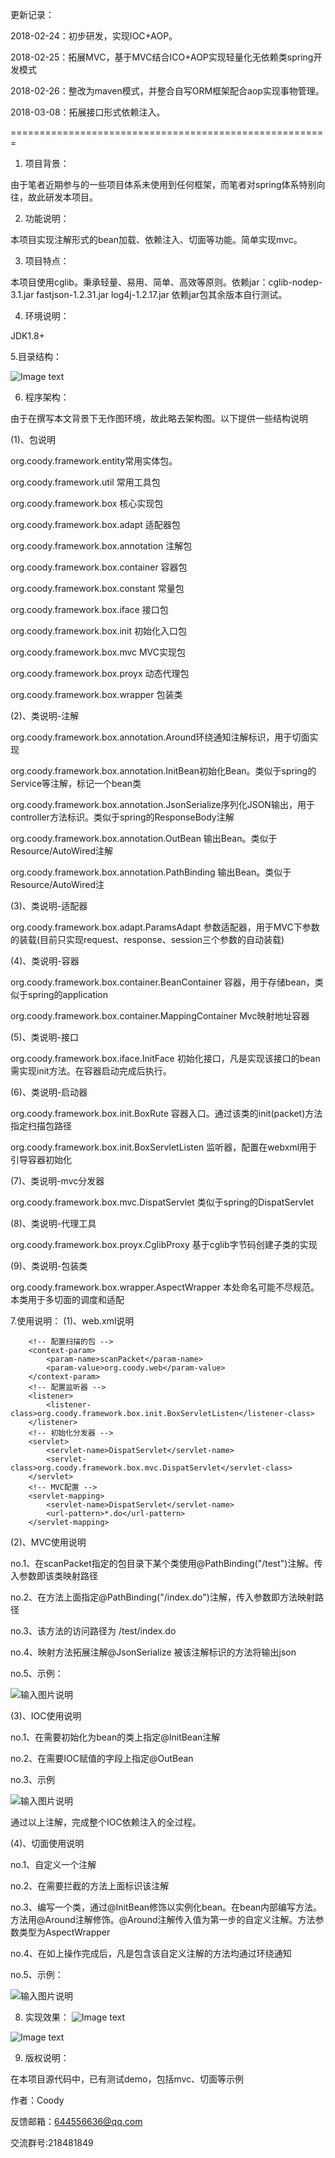 
更新记录：

2018-02-24：初步研发，实现IOC+AOP。

2018-02-25：拓展MVC，基于MVC结合ICO+AOP实现轻量化无依赖类spring开发模式

2018-02-26：整改为maven模式，并整合自写ORM框架配合aop实现事物管理。

2018-03-08：拓展接口形式依赖注入。


=======================================================

1. 项目背景：

由于笔者近期参与的一些项目体系未使用到任何框架，而笔者对spring体系特别向往，故此研发本项目。

2. 功能说明：

本项目实现注解形式的bean加载、依赖注入、切面等功能。简单实现mvc。

3. 项目特点：

本项目使用cglib。秉承轻量、易用、简单、高效等原则。依赖jar：cglib-nodep-3.1.jar fastjson-1.2.31.jar log4j-1.2.17.jar  依赖jar包其余版本自行测试。

4. 环境说明：

JDK1.8+

5.目录结构： 

![Image text](https://static.oschina.net/uploads/space/2018/0225/215135_sePy_3094707.png)

6. 程序架构：

由于在撰写本文背景下无作图环境，故此略去架构图。以下提供一些结构说明

(1)、包说明

org.coody.framework.entity常用实体包。

org.coody.framework.util  常用工具包

org.coody.framework.box  核心实现包

org.coody.framework.box.adapt 适配器包

org.coody.framework.box.annotation 注解包

org.coody.framework.box.container 容器包

org.coody.framework.box.constant 常量包

org.coody.framework.box.iface 接口包

org.coody.framework.box.init 初始化入口包

org.coody.framework.box.mvc MVC实现包

org.coody.framework.box.proyx 动态代理包

org.coody.framework.box.wrapper 包装类

(2)、类说明-注解

org.coody.framework.box.annotation.Around环绕通知注解标识，用于切面实现

org.coody.framework.box.annotation.InitBean初始化Bean。类似于spring的Service等注解，标记一个bean类

org.coody.framework.box.annotation.JsonSerialize序列化JSON输出，用于controller方法标识。类似于spring的ResponseBody注解

org.coody.framework.box.annotation.OutBean 输出Bean。类似于Resource/AutoWired注解

org.coody.framework.box.annotation.PathBinding 输出Bean。类似于Resource/AutoWired注

(3)、类说明-适配器

org.coody.framework.box.adapt.ParamsAdapt  参数适配器，用于MVC下参数的装载(目前只实现request、response、session三个参数的自动装载)

(4)、类说明-容器

org.coody.framework.box.container.BeanContainer 容器，用于存储bean，类似于spring的application

org.coody.framework.box.container.MappingContainer  Mvc映射地址容器

(5)、类说明-接口

org.coody.framework.box.iface.InitFace 初始化接口，凡是实现该接口的bean需实现init方法。在容器启动完成后执行。

(6)、类说明-启动器

org.coody.framework.box.init.BoxRute 容器入口。通过该类的init(packet)方法指定扫描包路径

org.coody.framework.box.init.BoxServletListen 监听器，配置在webxml用于引导容器初始化

(7)、类说明-mvc分发器

org.coody.framework.box.mvc.DispatServlet 类似于spring的DispatServlet

(8)、类说明-代理工具

org.coody.framework.box.proyx.CglibProxy 基于cglib字节码创建子类的实现

(9)、类说明-包装类

org.coody.framework.box.wrapper.AspectWrapper 本处命名可能不尽规范。本类用于多切面的调度和适配  

7.使用说明：
(1)、web.xml说明


```
	<!-- 配置扫描的包 -->
	<context-param>
		<param-name>scanPacket</param-name>
		<param-value>org.coody.web</param-value>
	</context-param>
	<!-- 配置监听器 -->
	<listener>
		<listener-class>org.coody.framework.box.init.BoxServletListen</listener-class>
	</listener>
	<!-- 初始化分发器 -->
	<servlet>
		<servlet-name>DispatServlet</servlet-name>
		<servlet-class>org.coody.framework.box.mvc.DispatServlet</servlet-class>
	</servlet>
	<!-- MVC配置 -->
	<servlet-mapping>
		<servlet-name>DispatServlet</servlet-name>
		<url-pattern>*.do</url-pattern>
	</servlet-mapping>
```






(2)、MVC使用说明

no.1、在scanPacket指定的包目录下某个类使用@PathBinding("/test")注解。传入参数即该类映射路径

no.2、在方法上面指定@PathBinding("/index.do")注解，传入参数即方法映射路径

no.3、该方法的访问路径为 /test/index.do

no.4、映射方法拓展注解@JsonSerialize 被该注解标识的方法将输出json

no.5、示例：


![输入图片说明](https://gitee.com/uploads/images/2018/0228/085812_e2836fe6_1200611.jpeg "mvc.jpg")


(3)、IOC使用说明

no.1、在需要初始化为bean的类上指定@InitBean注解

no.2、在需要IOC赋值的字段上指定@OutBean

no.3、示例


![输入图片说明](https://gitee.com/uploads/images/2018/0228/085831_4605c756_1200611.jpeg "ioc1.jpg")


通过以上注解，完成整个IOC依赖注入的全过程。


(4)、切面使用说明

no.1、自定义一个注解

no.2、在需要拦截的方法上面标识该注解

no.3、编写一个类，通过@InitBean修饰以实例化bean。在bean内部编写方法。方法用@Around注解修饰。@Around注解传入值为第一步的自定义注解。方法参数类型为AspectWrapper

no.4、在如上操作完成后，凡是包含该自定义注解的方法均通过环绕通知

no.5、示例：


![输入图片说明](https://gitee.com/uploads/images/2018/0228/085901_39327602_1200611.png "aspect.png")






8. 实现效果：
![Image text](https://static.oschina.net/uploads/space/2018/0225/215613_79vh_3094707.png)

![Image text](https://static.oschina.net/uploads/space/2018/0225/215847_nlKD_3094707.png)




9. 版权说明：

在本项目源代码中，已有测试demo，包括mvc、切面等示例

作者：Coody

反馈邮箱：644556636@qq.com

交流群号:218481849
